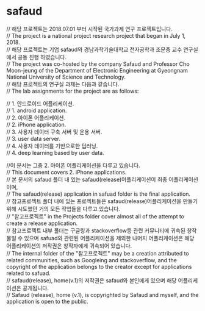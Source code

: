 # safaud

// 해당 프로젝트는 2018.07.01 부터 시작된 국가과제 연구 프로젝트입니다.  
// The project is a national project research project that began in July 1, 2018.    
// 해당 프로젝트는 기업 safaud와 경남과학기술대학교 전자공학과 조문증 교수 연구실에서 공동 진행 하였습니다.   
// The project was co-hosted by the company Safaud and Professor Cho Moon-jeung of the Department of Electronic Engineering at Gyeongnam National University of Science and Technology.     
// 해당 프로젝트의 연구실 과제는 다음과 같습니다.    
// The lab assignments for the project are as follows:    

// 1. 안드로이드 어플리케이션.   
// 1. android application.   
// 2. 아이폰 어플리케이션.   
// 2. iPhone application.    
// 3. 사용자 데이터 구축 서버 및 운용 서버.   
// 3. user data server.   
// 4. 사용자 데이터를 기반으로한 딥러닝.   
// 4. deep learning based by user data.   

//이 문서는 그중 2. 아이폰 어플리케이션을 다루고 있습니다.    
// This document covers 2. iPhone applications.    
// 본 문서의 safaud 폴더 내 있는 safaud(release)어플리케이션이 최종 어플리케이션이며,    
// The safaud(release) application in safuad folder is the final application.   
// 참고프로젝트 폴더 내에 있는 프로젝트들은 safaud(release)어플리케이션을 만들기 위해 시도했던 거의 모든 작업들을 다루고 있습니다.    
// "참고프로젝트" in the Projects folder cover almost all of the attempt to create a release application.    
// 참고프로젝트 내부 폴더는 구글링과 stackoverflow등 관련 커뮤니티에 귀속된 창작물일 수 있으며 safuad와 관련된 어플리케이션을 제외한 나머지 어플리케이션은 해당 어플리케이션의 저작권은 창작자에게 귀속되어 있습니다.     
// The internal folder of the "참고프로젝트" may be a creation attributed to related communities, such as Googleing and stackoverflow, and the copyright of the application belongs to the creator except for applications related to safuad.     
// safaud(release), home(v.1)의 저작권은 safaud와 본인에게 있으며 해당 어플리케이션은 공개됩니다.     
// Safaud (release), home (v.1), is copyrighted by Safaud and myself, and the application is open to the public.    
